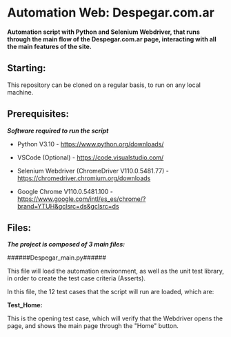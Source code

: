 # Automation Web: Despegar.com.ar

**Automation script with Python and Selenium Webdriver, that runs through the main flow of the Despegar.com.ar page, interacting with all the main features of the site.**


## Starting:

This repository can be cloned on a regular basis, to run on any local machine.


## Prerequisites:

***Software required to run the script***

- Python V3.10 - https://www.python.org/downloads/

- VSCode (Optional) - https://code.visualstudio.com/

- Selenium Webdriver (ChromeDriver V110.0.5481.77) - https://chromedriver.chromium.org/downloads

- Google Chrome V110.0.5481.100 - https://www.google.com/intl/es_es/chrome/?brand=YTUH&gclsrc=ds&gclsrc=ds


## Files:

***The project is composed of 3 main files:***

######Despegar_main.py######

This file will load the automation environment, as well as the unit test library, in order to create the test case criteria (Asserts).

In this file, the 12 test cases that the script will run are loaded, which are:

**Test_Home:**

This is the opening test case, which will verify that the Webdriver opens the page, and shows the main page through the "Home" button.

